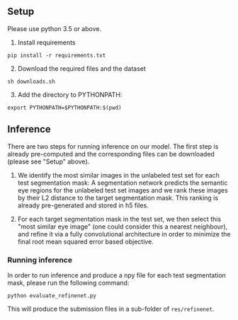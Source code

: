 ## Setup
Please use python 3.5 or above.

1) Install requirements

```pip install -r requirements.txt```

2) Download the required files and the dataset

```sh downloads.sh```

3) Add the directory to PYTHONPATH:

```export PYTHONPATH=$PYTHONPATH:$(pwd)```

## Inference
There are two steps for running inference on our model. The first step is already
pre-computed and the corresponding files can be downloaded (please see "Setup" above).

1) We identify the most similar images in the unlabeled test set for each test segmentation mask:
A segmentation network predicts the semantic eye regions for the unlabeled test set images
and we rank these images by their L2 distance to the target segmentation mask.
This ranking is already pre-generated and stored in h5 files.

2) For each target segmentation mask in the test set, we then select this "most similar eye image" 
(one could consider this a nearest neighbour), and refine it via a fully convolutional architecture 
in order to minimize the final root mean squared error based objective.


### Running inference
In order to run inference and produce a npy file for each test segmentation mask,
please run the following command:

```python evaluate_refinenet.py```

This will produce the submission files in a sub-folder of `res/refinenet`.



